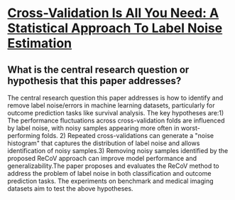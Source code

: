 # [Cross-Validation Is All You Need: A Statistical Approach To Label Noise   Estimation](https://arxiv.org/abs/2306.13990)

## What is the central research question or hypothesis that this paper addresses?

The central research question this paper addresses is how to identify and remove label noise/errors in machine learning datasets, particularly for outcome prediction tasks like survival analysis. The key hypotheses are:1) The performance fluctuations across cross-validation folds are influenced by label noise, with noisy samples appearing more often in worst-performing folds. 2) Repeated cross-validations can generate a "noise histogram" that captures the distribution of label noise and allows identification of noisy samples.3) Removing noisy samples identified by the proposed ReCoV approach can improve model performance and generalizability.The paper proposes and evaluates the ReCoV method to address the problem of label noise in both classification and outcome prediction tasks. The experiments on benchmark and medical imaging datasets aim to test the above hypotheses.
